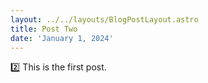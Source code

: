 ```yaml
---
layout: ../../layouts/BlogPostLayout.astro
title: Post Two
date: 'January 1, 2024'
---
```


2️⃣ This is the first post.

